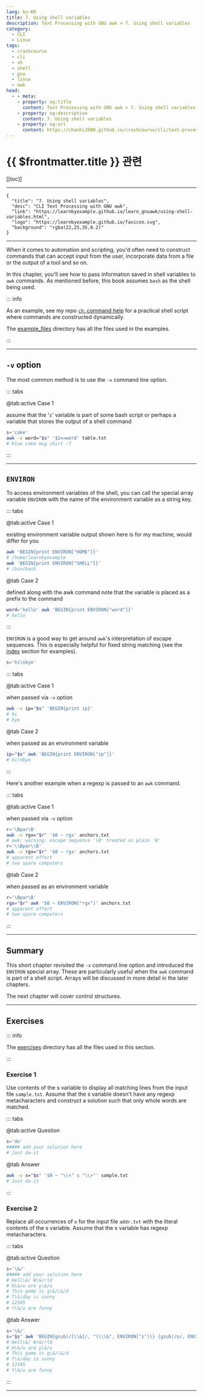 ```yaml
---
lang: ko-KR
title: 7. Using shell variables
description: Text Processing with GNU awk > 7. Using shell variables
category: 
  - CLI
  - Linux
tags:
  - crashcourse
  - cli
  - sh
  - shell
  - gnu
  - linux
  - awk
head:
  - - meta:
    - property: og:title
      content: Text Processing with GNU awk > 7. Using shell variables
    - property: og:description
      content: 7. Using shell variables
    - property: og:url
      content: https://chanhi2000.github.io/crashcourse/cli/text-processing-w-gnu-awk/07-using-shell-variables.html
---
```


# {{ $frontmatter.title }} 관련

[[toc]]

---

```component VPCard
{
  "title": "7. Using shell variables",
  "desc": "CLI Text Processing with GNU awk",
  "link": "https://learnbyexample.github.io/learn_gnuawk/using-shell-variables.html",
  "logo": "https://learnbyexample.github.io/favicon.svg",
  "background": "rgba(22,25,35,0.2)"
}
```

---

When it comes to automation and scripting, you'd often need to construct commands that can accept input from the user, incorporate data from a file or the output of a tool and so on.

In this chapter, you'll see how to pass information saved in shell variables to `awk` commands. As mentioned before, this book assumes `bash` as the shell being used.

::: info

As an example, see my repo [`ch`: command help](https://github.com/learnbyexample/command_help/blob/master/ch) for a practical shell script where commands are constructed dynamically.

The [<FontIcon icon="iconfont icon-github"/> example_files](https://github.com/learnbyexample/learn_gnuawk/tree/master/example_files) directory has all the files used in the examples.

:::

---

## `-v` option

The most common method is to use the `-v` command line option.

::: tabs

@tab:active Case 1

assume that the '`s`' variable is part of some bash script or perhaps a variable that stores the output of a shell command

```sh
s='cake'
awk -v word="$s" '$2==word' table.txt
# blue cake mug shirt -7
```

:::

---

## `ENVIRON`

To access environment variables of the shell, you can call the special array variable `ENVIRON` with the name of the environment variable as a string key.

::: tabs

@tab:active Case 1

existing environment variable
output shown here is for my machine, would differ for you

```sh
awk 'BEGIN{print ENVIRON["HOME"]}'
# /home/learnbyexample
awk 'BEGIN{print ENVIRON["SHELL"]}'
# /bin/bash
```

@tab Case 2

defined along with the awk command
note that the variable is placed as a prefix to the command

```sh
word='hello' awk 'BEGIN{print ENVIRON["word"]}'
# hello
```

:::

`ENVIRON` is a good way to get around `awk`'s interpretation of escape sequences. This is especially helpful for fixed string matching (see the [index](09-built-in-functions.md#index) section for examples).

```sh
s='hi\nbye'
```

::: tabs

@tab:active Case 1

when passed via `-v` option

```sh
awk -v ip="$s" 'BEGIN{print ip}'
# hi
# bye
```

@tab Case 2

when passed as an environment variable

```sh
ip="$s" awk 'BEGIN{print ENVIRON["ip"]}'
# hi\nbye
```

:::

Here's another example when a regexp is passed to an `awk` command.

::: tabs

@tab:active Case 1

when passed via `-v` option

```sh
r='\Bpar\B'
awk -v rgx="$r" '$0 ~ rgx' anchors.txt
# awk: warning: escape sequence '\B' treated as plain 'B'
r='\\Bpar\\B'
awk -v rgx="$r" '$0 ~ rgx' anchors.txt
# apparent effort
# two spare computers
```

@tab Case 2

when passed as an environment variable

```sh
r='\Bpar\B'
rgx="$r" awk '$0 ~ ENVIRON["rgx"]' anchors.txt
# apparent effort
# two spare computers
```

:::

---

## Summary

This short chapter revisited the `-v` command line option and introduced the `ENVIRON` special array. These are particularly useful when the `awk` command is part of a shell script. Arrays will be discussed in more detail in the later chapters.

The next chapter will cover control structures.

---

## Exercises

::: info

The [<FontIcon icon="iconfont icon-github"/> exercises](https://github.com/learnbyexample/learn_gnuawk/tree/master/exercises) directory has all the files used in this section.

:::

### Exercise 1

Use contents of the s variable to display all matching lines from the input file <FontIcon icon="fas fa-file-lines"/>`sample.txt`. Assume that the s variable doesn't have any regexp metacharacters and construct a solution such that only whole words are matched.

::: tabs 

@tab:active Question

```sh
s='do'
##### add your solution here
# Just do-it
```

@tab Answer

```sh
awk -v s="$s" '$0 ~ "\\<" s "\\>"' sample.txt
# Just do-it
```

:::

### Exercise 2

Replace all occurrences of `o` for the input file <FontIcon icon="fas fa-file-lines"/>`addr.txt` with the literal contents of the s variable. Assume that the s variable has regexp metacharacters.

::: tabs

@tab:active Question

```sh
s='\&/'
##### add your solution here
# Hell\&/ W\&/rld
# H\&/w are y\&/u
# This game is g\&/\&/d
# T\&/day is sunny
# 12345
# Y\&/u are funny
```

@tab Answer

```sh
s='\&/'
s="$s" awk 'BEGIN{gsub(/[\\&]/, "\\\\&", ENVIRON["s"])} {gsub(/o/, ENVIRON["s"])} 1' addr.txt
# Hell\&/ W\&/rld
# H\&/w are y\&/u
# This game is g\&/\&/d
# T\&/day is sunny
# 12345
# Y\&/u are funny
```

:::

---

<TagLinks/>